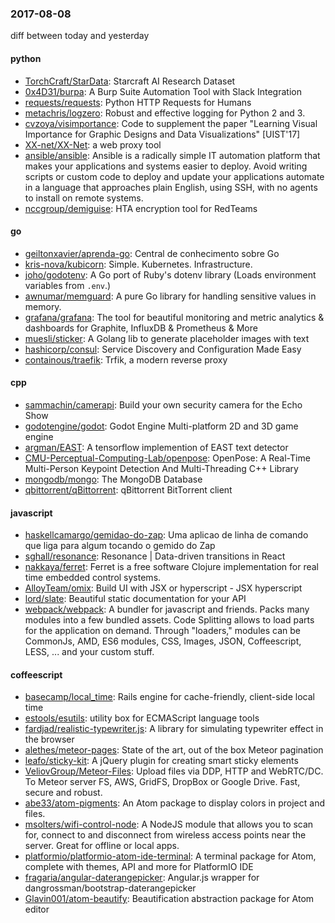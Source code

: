 ### 2017-08-08
diff between today and yesterday

#### python
* [TorchCraft/StarData](https://github.com/TorchCraft/StarData): Starcraft AI Research Dataset
* [0x4D31/burpa](https://github.com/0x4D31/burpa): A Burp Suite Automation Tool with Slack Integration
* [requests/requests](https://github.com/requests/requests): Python HTTP Requests for Humans 
* [metachris/logzero](https://github.com/metachris/logzero): Robust and effective logging for Python 2 and 3.
* [cvzoya/visimportance](https://github.com/cvzoya/visimportance): Code to supplement the paper "Learning Visual Importance for Graphic Designs and Data Visualizations" [UIST'17]
* [XX-net/XX-Net](https://github.com/XX-net/XX-Net): a web proxy tool
* [ansible/ansible](https://github.com/ansible/ansible): Ansible is a radically simple IT automation platform that makes your applications and systems easier to deploy. Avoid writing scripts or custom code to deploy and update your applications automate in a language that approaches plain English, using SSH, with no agents to install on remote systems.
* [nccgroup/demiguise](https://github.com/nccgroup/demiguise): HTA encryption tool for RedTeams

#### go
* [geiltonxavier/aprenda-go](https://github.com/geiltonxavier/aprenda-go):  Central de conhecimento sobre Go
* [kris-nova/kubicorn](https://github.com/kris-nova/kubicorn): Simple. Kubernetes. Infrastructure.
* [joho/godotenv](https://github.com/joho/godotenv): A Go port of Ruby's dotenv library (Loads environment variables from `.env`.)
* [awnumar/memguard](https://github.com/awnumar/memguard): A pure Go library for handling sensitive values in memory.
* [grafana/grafana](https://github.com/grafana/grafana): The tool for beautiful monitoring and metric analytics & dashboards for Graphite, InfluxDB & Prometheus & More
* [muesli/sticker](https://github.com/muesli/sticker): A Golang lib to generate placeholder images with text
* [hashicorp/consul](https://github.com/hashicorp/consul): Service Discovery and Configuration Made Easy
* [containous/traefik](https://github.com/containous/traefik): Trfik, a modern reverse proxy

#### cpp
* [sammachin/camerapi](https://github.com/sammachin/camerapi): Build your own security camera for the Echo Show
* [godotengine/godot](https://github.com/godotengine/godot): Godot Engine  Multi-platform 2D and 3D game engine
* [argman/EAST](https://github.com/argman/EAST): A tensorflow implemention of EAST text detector
* [CMU-Perceptual-Computing-Lab/openpose](https://github.com/CMU-Perceptual-Computing-Lab/openpose): OpenPose: A Real-Time Multi-Person Keypoint Detection And Multi-Threading C++ Library
* [mongodb/mongo](https://github.com/mongodb/mongo): The MongoDB Database
* [qbittorrent/qBittorrent](https://github.com/qbittorrent/qBittorrent): qBittorrent BitTorrent client

#### javascript
* [haskellcamargo/gemidao-do-zap](https://github.com/haskellcamargo/gemidao-do-zap): Uma aplicao de linha de comando que liga para algum tocando o gemido do Zap
* [sghall/resonance](https://github.com/sghall/resonance): Resonance | Data-driven transitions in React
* [nakkaya/ferret](https://github.com/nakkaya/ferret): Ferret is a free software Clojure implementation for real time embedded control systems.
* [AlloyTeam/omix](https://github.com/AlloyTeam/omix): Build UI with JSX or hyperscript -  JSX  hyperscript 
* [lord/slate](https://github.com/lord/slate): Beautiful static documentation for your API
* [webpack/webpack](https://github.com/webpack/webpack): A bundler for javascript and friends. Packs many modules into a few bundled assets. Code Splitting allows to load parts for the application on demand. Through "loaders," modules can be CommonJs, AMD, ES6 modules, CSS, Images, JSON, Coffeescript, LESS, ... and your custom stuff.

#### coffeescript
* [basecamp/local_time](https://github.com/basecamp/local_time): Rails engine for cache-friendly, client-side local time
* [estools/esutils](https://github.com/estools/esutils): utility box for ECMAScript language tools
* [fardjad/realistic-typewriter.js](https://github.com/fardjad/realistic-typewriter.js): A library for simulating typewriter effect in the browser
* [alethes/meteor-pages](https://github.com/alethes/meteor-pages): State of the art, out of the box Meteor pagination
* [leafo/sticky-kit](https://github.com/leafo/sticky-kit): A jQuery plugin for creating smart sticky elements
* [VeliovGroup/Meteor-Files](https://github.com/VeliovGroup/Meteor-Files): Upload files via DDP, HTTP and WebRTC/DC. To Meteor server FS, AWS, GridFS, DropBox or Google Drive. Fast, secure and robust.
* [abe33/atom-pigments](https://github.com/abe33/atom-pigments): An Atom package to display colors in project and files.
* [msolters/wifi-control-node](https://github.com/msolters/wifi-control-node): A NodeJS module that allows you to scan for, connect to and disconnect from wireless access points near the server. Great for offline or local apps.
* [platformio/platformio-atom-ide-terminal](https://github.com/platformio/platformio-atom-ide-terminal): A terminal package for Atom, complete with themes, API and more for PlatformIO IDE
* [fragaria/angular-daterangepicker](https://github.com/fragaria/angular-daterangepicker): Angular.js wrapper for dangrossman/bootstrap-daterangepicker
* [Glavin001/atom-beautify](https://github.com/Glavin001/atom-beautify):  Beautification abstraction package for Atom editor

